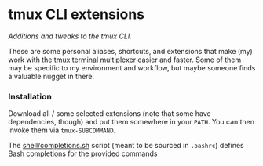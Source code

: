 # tmux CLI extensions

_Additions and tweaks to the tmux CLI._

These are some personal aliases, shortcuts, and extensions that make (my) work with the [tmux terminal multiplexer](https://tmux.github.io/) easier and faster. Some of them may be specific to my environment and workflow, but maybe someone finds a valuable nugget in there.

### Installation

Download all / some selected extensions (note that some have dependencies, though) and put them somewhere in your `PATH`. You can then invoke them via `tmux-SUBCOMMAND`.

The [shell/completions.sh](shell/completions.sh) script (meant to be sourced in `.bashrc`) defines Bash completions for the provided commands
